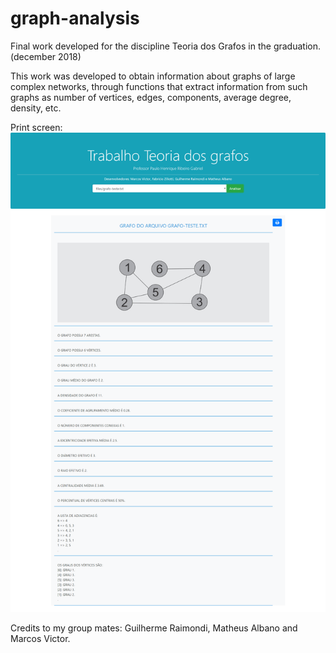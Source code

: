 # graph-analysis
Final work developed for the discipline Teoria dos Grafos in the graduation.  (december 2018)

This work was developed to obtain information about graphs of large complex networks, through functions that extract information from such graphs as number of vertices, edges, components, average degree, density, etc.

Print screen:
![print screen of project](./printProject.png)

Credits to my group mates: Guilherme Raimondi, Matheus Albano and Marcos Victor.
